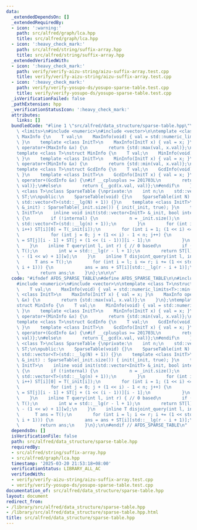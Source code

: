 ```yaml
---
data:
  _extendedDependsOn: []
  _extendedRequiredBy:
  - icon: ':warning:'
    path: src/alfred/graph/lca.hpp
    title: src/alfred/graph/lca.hpp
  - icon: ':heavy_check_mark:'
    path: src/alfred/string/suffix-array.hpp
    title: src/alfred/string/suffix-array.hpp
  _extendedVerifiedWith:
  - icon: ':heavy_check_mark:'
    path: verify/verify-aizu-string/aizu-suffix-array.test.cpp
    title: verify/verify-aizu-string/aizu-suffix-array.test.cpp
  - icon: ':heavy_check_mark:'
    path: verify/verify-yosupo-ds/yosupo-sparse-table.test.cpp
    title: verify/verify-yosupo-ds/yosupo-sparse-table.test.cpp
  _isVerificationFailed: false
  _pathExtension: hpp
  _verificationStatusIcon: ':heavy_check_mark:'
  attributes:
    links: []
  bundledCode: "#line 1 \"src/alfred/data_structure/sparse-table.hpp\"\n\n\n\n#include\
    \ <limits>\n#include <numeric>\n#include <vector>\n\ntemplate <class T>\nstruct\
    \ MaxInfo {\n    T val;\n    MaxInfo(void) { val = std::numeric_limits<T>::min();\
    \ }\n    template <class InitT>\n    MaxInfo(InitT x) { val = x; }\n    MaxInfo\
    \ operator+(MaxInfo &x) {\n        return {std::max(val, x.val)};\n    }\n};\n\
    template <class T>\nstruct MinInfo {\n    T val;\n    MinInfo(void) { val = std::numeric_limits<T>::max();\
    \ }\n    template <class InitT>\n    MinInfo(InitT x) { val = x; }\n    MinInfo\
    \ operator+(MinInfo &x) {\n        return {std::min(val, x.val)};\n    }\n};\n\
    template <class T>\nstruct GcdInfo {\n    T val;\n    GcdInfo(void) { val = T();\
    \ }\n    template <class InitT>\n    GcdInfo(InitT x) { val = x; }\n    GcdInfo\
    \ operator+(GcdInfo &x) {\n#if __cplusplus >= 201703L\n        return {std::gcd(x.val,\
    \ val)};\n#else\n        return {__gcd(x.val, val)};\n#endif\n    }\n};\ntemplate\
    \ <class T>\nclass SparseTable {\nprivate:\n    int n;\n    std::vector<std::vector<T>>\
    \ ST;\n\npublic:\n    SparseTable(void) {}\n    SparseTable(int N) : n(N), ST(N,\
    \ std::vector<T>(std::__lg(N) + 1)) {}\n    template <class InitT>\n    SparseTable(std::vector<InitT>\
    \ &_init) : SparseTable(_init.size()) { init(_init, true); }\n    template <class\
    \ InitT>\n    inline void init(std::vector<InitT> &_init, bool internal = false)\
    \ {\n        if (!internal) {\n            n = _init.size();\n            ST.assign(n,\
    \ std::vector<T>(std::__lg(n) + 1));\n        }\n        for (int i = 0; i < n;\
    \ i++) ST[i][0] = T(_init[i]);\n        for (int i = 1; (1 << i) <= n; i++) {\n\
    \            for (int j = 0; j + (1 << i) - 1 < n; j++) {\n                ST[j][i]\
    \ = ST[j][i - 1] + ST[j + (1 << (i - 1))][i - 1];\n            }\n        }\n\
    \    }\n    inline T query(int l, int r) { // 0 based\n        if (l > r) return\
    \ T();\n        int w = std::__lg(r - l + 1);\n        return ST[l][w] + ST[r\
    \ - (1 << w) + 1][w];\n    }\n    inline T disjoint_query(int l, int r) {\n  \
    \      T ans = T();\n        for (int i = l; i <= r; i += (1 << std::__lg(r -\
    \ i + 1))) {\n            ans = ans + ST[i][std::__lg(r - i + 1)];\n        }\n\
    \        return ans;\n    }\n};\n\n\n"
  code: "#ifndef AFDS_SPARSE_TABLE\n#define AFDS_SPARSE_TABLE\n\n#include <limits>\n\
    #include <numeric>\n#include <vector>\n\ntemplate <class T>\nstruct MaxInfo {\n\
    \    T val;\n    MaxInfo(void) { val = std::numeric_limits<T>::min(); }\n    template\
    \ <class InitT>\n    MaxInfo(InitT x) { val = x; }\n    MaxInfo operator+(MaxInfo\
    \ &x) {\n        return {std::max(val, x.val)};\n    }\n};\ntemplate <class T>\n\
    struct MinInfo {\n    T val;\n    MinInfo(void) { val = std::numeric_limits<T>::max();\
    \ }\n    template <class InitT>\n    MinInfo(InitT x) { val = x; }\n    MinInfo\
    \ operator+(MinInfo &x) {\n        return {std::min(val, x.val)};\n    }\n};\n\
    template <class T>\nstruct GcdInfo {\n    T val;\n    GcdInfo(void) { val = T();\
    \ }\n    template <class InitT>\n    GcdInfo(InitT x) { val = x; }\n    GcdInfo\
    \ operator+(GcdInfo &x) {\n#if __cplusplus >= 201703L\n        return {std::gcd(x.val,\
    \ val)};\n#else\n        return {__gcd(x.val, val)};\n#endif\n    }\n};\ntemplate\
    \ <class T>\nclass SparseTable {\nprivate:\n    int n;\n    std::vector<std::vector<T>>\
    \ ST;\n\npublic:\n    SparseTable(void) {}\n    SparseTable(int N) : n(N), ST(N,\
    \ std::vector<T>(std::__lg(N) + 1)) {}\n    template <class InitT>\n    SparseTable(std::vector<InitT>\
    \ &_init) : SparseTable(_init.size()) { init(_init, true); }\n    template <class\
    \ InitT>\n    inline void init(std::vector<InitT> &_init, bool internal = false)\
    \ {\n        if (!internal) {\n            n = _init.size();\n            ST.assign(n,\
    \ std::vector<T>(std::__lg(n) + 1));\n        }\n        for (int i = 0; i < n;\
    \ i++) ST[i][0] = T(_init[i]);\n        for (int i = 1; (1 << i) <= n; i++) {\n\
    \            for (int j = 0; j + (1 << i) - 1 < n; j++) {\n                ST[j][i]\
    \ = ST[j][i - 1] + ST[j + (1 << (i - 1))][i - 1];\n            }\n        }\n\
    \    }\n    inline T query(int l, int r) { // 0 based\n        if (l > r) return\
    \ T();\n        int w = std::__lg(r - l + 1);\n        return ST[l][w] + ST[r\
    \ - (1 << w) + 1][w];\n    }\n    inline T disjoint_query(int l, int r) {\n  \
    \      T ans = T();\n        for (int i = l; i <= r; i += (1 << std::__lg(r -\
    \ i + 1))) {\n            ans = ans + ST[i][std::__lg(r - i + 1)];\n        }\n\
    \        return ans;\n    }\n};\n\n#endif // AFDS_SPARSE_TABLE\n"
  dependsOn: []
  isVerificationFile: false
  path: src/alfred/data_structure/sparse-table.hpp
  requiredBy:
  - src/alfred/string/suffix-array.hpp
  - src/alfred/graph/lca.hpp
  timestamp: '2025-03-20 21:53:18+08:00'
  verificationStatus: LIBRARY_ALL_AC
  verifiedWith:
  - verify/verify-aizu-string/aizu-suffix-array.test.cpp
  - verify/verify-yosupo-ds/yosupo-sparse-table.test.cpp
documentation_of: src/alfred/data_structure/sparse-table.hpp
layout: document
redirect_from:
- /library/src/alfred/data_structure/sparse-table.hpp
- /library/src/alfred/data_structure/sparse-table.hpp.html
title: src/alfred/data_structure/sparse-table.hpp
---
```

